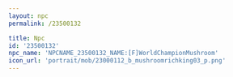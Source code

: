 ```yaml
---
layout: npc
permalink: /23500132

title: Npc
id: '23500132'
npc_name: 'NPCNAME_23500132_NAME:[F]WorldChampionMushroom'
icon_url: 'portrait/mob/23000112_b_mushroomrichking03_p.png'
---
```

